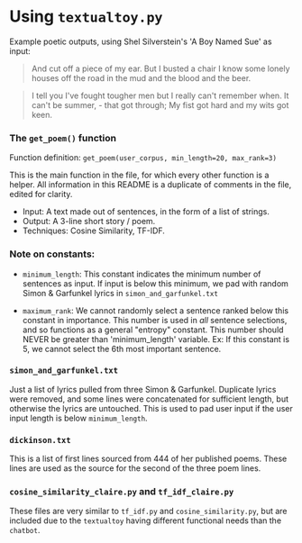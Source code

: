 # Using `textualtoy.py`
Example poetic outputs, using Shel Silverstein's 'A Boy Named Sue' as input:

> And cut off a piece of my ear. But I busted a chair
> I know some lonely houses off the road
> in the mud and the blood and the beer.

> I tell you I've fought tougher men but I really can't remember when.
> It can't be summer, - that got through;
> My fist got hard and my wits got keen.

### The `get_poem()` function
Function definition:
`get_poem(user_corpus, min_length=20, max_rank=3)`

This is the main function in the file, for which every other function is a helper. All information in this README is a duplicate of comments in the file, edited for clarity.

* Input: A text made out of sentences, in the form of a list of strings.
* Output: A 3-line short story / poem.
* Techniques: Cosine Similarity, TF-IDF.

### Note on constants:

* `minimum_length`: This constant indicates the minimum number of sentences as input. If input is below this minimum, we pad with random Simon & Garfunkel lyrics in `simon_and_garfunkel.txt`

* `maximum_rank`: We cannot randomly select a sentence ranked below this constant in importance. This number is used in *all* sentence selections, and so functions as a general "entropy" constant. This number should NEVER be greater than 'minimum_length' variable. Ex: If this constant is 5, we cannot select the 6th most important sentence.

### `simon_and_garfunkel.txt`
Just a list of lyrics pulled from three Simon & Garfunkel. Duplicate lyrics were removed, and some lines were concatenated for sufficient length, but otherwise the lyrics are untouched. This is used to pad user input if the user input length is below `minimum_length`.

### `dickinson.txt`
This is a list of first lines sourced from 444 of her published poems. These lines are used as the source for the second of the three poem lines.

### `cosine_similarity_claire.py` and `tf_idf_claire.py`
These files are very similar to `tf_idf.py` and `cosine_similarity.py`, but are included due to the `textualtoy` having different functional needs than the `chatbot`.

